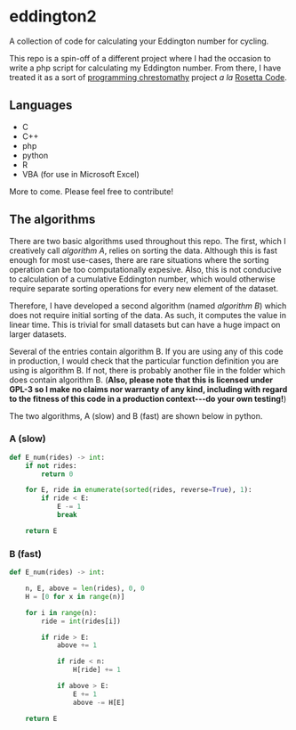 # eddington2
A collection of code for calculating your Eddington number for cycling.

This repo is a spin-off of a different project where I had the occasion to
write a php script for calculating my Eddington number. From there, I have
treated it as a sort of 
[programming chrestomathy](http://en.wikipedia.org/wiki/Chrestomathy) project 
*a la* [Rosetta Code](https://rosettacode.org).

## Languages

* C
* C++
* php
* python
* R
* VBA (for use in Microsoft Excel)

More to come. Please feel free to contribute!

## The algorithms

There are two basic algorithms used throughout this repo. The first, which I
creatively call _algorithm A_, relies on sorting the data. Although this is fast
enough for most use-cases, there are rare situations where the sorting operation
can be too computationally expesive. Also, this is not conducive to calculation
of a cumulative Eddington number, which would otherwise require separate sorting
operations for every new element of the dataset.

Therefore, I have developed a second algorithm (named _algorithm B_) which does 
not require initial sorting of the data. As such, it computes the value in
linear time. This is trivial for small datasets but can have a huge impact on
larger datasets. 

Several of the entries contain algorithm B. If you are using any of this code in
production, I would check that the particular function definition you are using
is algorithm B. If not, there is probably another file in the folder which does
contain algorithm B. (**Also, please note that this is licensed under GPL-3 so I
make no claims nor warranty of any kind, including with regard to the fitness of
this code in a production context---do your own testing!**)

The two algorithms, A (slow) and B (fast) are shown below in python.

### A (slow)

```python
def E_num(rides) -> int:
    if not rides:
        return 0

    for E, ride in enumerate(sorted(rides, reverse=True), 1):
        if ride < E:
            E -= 1
            break

    return E
```

### B (fast)

```python
def E_num(rides) -> int:

    n, E, above = len(rides), 0, 0
    H = [0 for x in range(n)]

    for i in range(n):
        ride = int(rides[i])

        if ride > E:
            above += 1

            if ride < n:
                H[ride] += 1

            if above > E:
                E += 1
                above -= H[E]

    return E
```
